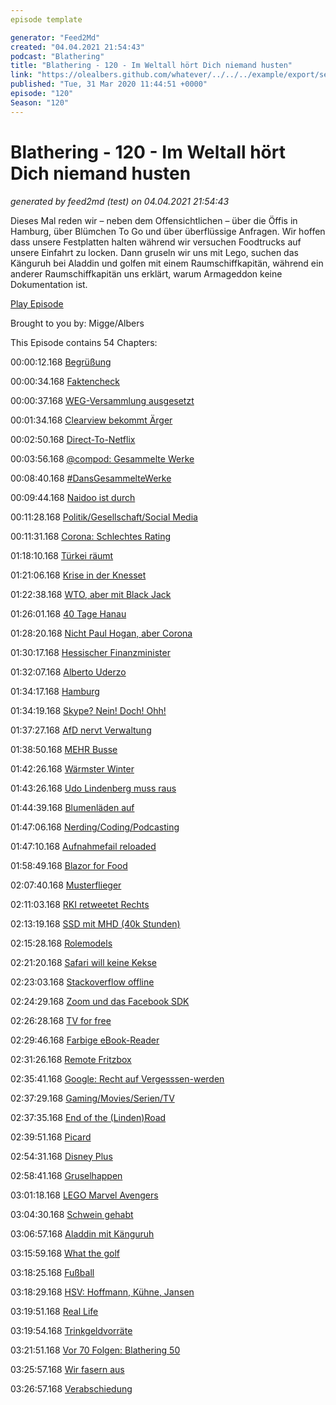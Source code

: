 ```yaml
---
episode template

generator: "Feed2Md"
created: "04.04.2021 21:54:43"
podcast: "Blathering"
title: "Blathering - 120 - Im Weltall hört Dich niemand husten"
link: "https://olealbers.github.com/whatever/../../../example/export/seasons/5/2020/3/Blathering - 120 - Im Weltall hört Dich niemand husten.md"
published: "Tue, 31 Mar 2020 11:44:51 +0000"
episode: "120"
Season: "120"
---
```


# Blathering - 120 - Im Weltall hört Dich niemand husten
_generated by feed2md (test) on 04.04.2021 21:54:43_

Dieses Mal reden wir – neben dem Offensichtlichen – über die Öffis in Hamburg, über Blümchen To Go und über überflüssige Anfragen. Wir hoffen dass unsere Festplatten halten während wir versuchen Foodtrucks auf unsere Einfahrt zu locken. Dann gruseln wir uns mit Lego, suchen das Känguruh bei Aladdin und golfen mit einem Raumschiffkapitän, während ein anderer Raumschiffkapitän uns erklärt, warum Armageddon keine Dokumentation ist.

[Play Episode](https://www.blathering.de/podlove/file/1170/s/feed/c/mp3/blathering_120.mp3)

Brought to you by: Migge/Albers

This Episode contains 54 Chapters:


00:00:12.168 [Begrüßung]()

00:00:34.168 [Faktencheck]()

00:00:37.168 [WEG-Versammlung ausgesetzt](https://www.haufe.de/immobilien/Verwaltung/Verwalterbestellung-und-Wirtschaftsplan-gelten-wegen-Corona-Krise-ohne-Beschluss-weiter_258_512486.html)

00:01:34.168 [Clearview bekommt Ärger](https://www.golem.de/news/gesichtserkennung-datenschuetzer-rechnet-mit-millionen-clearview-betroffenen-2003-147466.html)

00:02:50.168 [Direct-To-Netflix](https://thegrio.com/2020/03/25/issa-rae-the-lovebirds-netflix/)

00:03:56.168 [@compod: Gesammelte Werke](https://twitter.com/search?q=(from%3Acompod)%20(%40blathering_pod)%20until%3A2020-03-31%20since%3A2020-03-24&src=typed_query&f=live)

00:08:40.168 [#DansGesammelteWerke](https://twitter.com/search?q=(from%3Aevildanwallace)%20(%40blathering_pod)%20until%3A2020-03-31%20since%3A2020-03-24&src=typed_query&f=live)

00:09:44.168 [Naidoo ist durch](https://www.dwdl.de/nachrichten/76970/ich_habe_mir_die_reichweite_von_rtl_zunutze_gemacht/)

00:11:28.168 [Politik/Gesellschaft/Social Media]()

00:11:31.168 [Corona: Schlechtes Rating](https://www.deutschlandfunk.de/covid-19-warum-die-todesrate-durch-das-coronavirus-in.1939.de.html?drn:news_id=1114143)

01:18:10.168 [Türkei räumt](https://www.tagesschau.de/inland/fluechtlinge-griechenland-tuerkei-103.html)

01:21:06.168 [Krise in der Knesset](https://taz.de/Regierungsbildung-in-Israel/!5674866/)

01:22:38.168 [WTO, aber mit Black Jack](https://www.welt.de/wirtschaft/article206854861/WTO-Schiedsgericht-Die-Welt-macht-jetzt-ohne-Trump-weiter.html)

01:26:01.168 [40 Tage Hanau](https://www.tagesschau.de/investigativ/ndr-wdr/hanau-taeter-bka-101.html)

01:28:20.168 [Nicht Paul Hogan, aber Corona](https://de.wikipedia.org/wiki/Mark_Blum)

01:30:17.168 [Hessischer Finanzminister](https://www.spiegel.de/politik/deutschland/thomas-schaefer-nachruf-auf-hessischen-finanzminister-zerbrochen-an-den-eigenen-anspruechen-a-dc2c8008-29b3-45fe-a187-cfec330a7e69)

01:32:07.168 [Alberto Uderzo](https://de.wikipedia.org/wiki/Albert_Uderzo)

01:34:17.168 [Hamburg]()

01:34:19.168 [Skype? Nein! Doch! Ohh!](https://www.spiegel.de/netzwelt/web/corona-krise-es-gibt-kein-skype-verbot-fuer-schulen-in-hamburg-a-c798bbb8-e982-4e92-af0e-9513f58d93cf)

01:37:27.168 [AfD nervt Verwaltung](https://www.volksverpetzer.de/aktuelles/afdhamburgunnoetig/)

01:38:50.168 [MEHR Busse](https://dialog.hochbahn.de/allgemein/warum-die-hochbahn-trotz-weniger-fahrgaeste-mehr-busse-auf-die-strasse-bringt/)

01:42:26.168 [Wärmster Winter](https://www.sueddeutsche.de/panorama/wetter-hamburg-erster-winter-ohne-eistage-in-hamburg-fast-kein-schnee-dpa.urn-newsml-dpa-com-20090101-200325-99-466388)

01:43:26.168 [Udo Lindenberg muss raus](https://www.t-online.de/unterhaltung/stars/id_87595468/coronavirus-udo-lindenberg-verlaesst-nach-26-jahren-das-atlantic-hotel.html)

01:44:39.168 [Blumenläden auf](https://hamburg1.de/nachrichten/44360/Nur_wenige_Blumenlaeden_oeffnen_wieder.html)

01:47:06.168 [Nerding/Coding/Podcasting]()

01:47:10.168 [Aufnahmefail reloaded](https://www.sendegarten.de/2020/03/15/seg097-aussaat/)

01:58:49.168 [Blazor for Food](https://twitter.com/stammtischphilo/status/1242584163124944897)

02:07:40.168 [Musterflieger](https://twitter.com/tmigge/status/1242829214983782403)

02:11:03.168 [RKI retweetet Rechts](https://twitter.com/rki_de/status/1242716179510296578)

02:13:19.168 [SSD mit MHD (40k Stunden)](https://www.zdnet.de/88378157/drohender-datenverlust-hpe-veroeffentlicht-patches-fuer-zahlreiche-ssds/)

02:15:28.168 [Rolemodels](https://twitter.com/stammtischphilo/status/1243579466141577216)

02:21:20.168 [Safari will keine Kekse](https://www.zdnet.de/88378207/safari-blockiert-ab-sofort-alle-cookies-von-drittanbietern/)

02:23:03.168 [Stackoverflow offline](https://twitter.com/stammtischphilo/status/1243904775571288065)

02:24:29.168 [Zoom und das Facebook SDK](https://twitter.com/tmigge/status/1243933789216288769)

02:26:28.168 [TV for free](https://www.youtube.com/watch?v=vFcOxmWbSAo)

02:29:46.168 [Farbige eBook-Reader](https://www.golem.de/news/ireader-c6-erste-e-book-reader-mit-neuem-farbdisplay-2003-147465.html)

02:31:26.168 [Remote Fritzbox](https://twitter.com/DerBuddler/status/1244548894404546560)

02:35:41.168 [Google: Recht auf Vergesssen-werden](https://www.golem.de/news/ireader-c6-erste-e-book-reader-mit-neuem-farbdisplay-2003-147465.html)

02:37:29.168 [Gaming/Movies/Serien/TV]()

02:37:35.168 [End of the (Linden)Road](https://de.wikipedia.org/wiki/Lindenstra%C3%9Fe)

02:39:51.168 [Picard](https://www.schleifendruckerei.de/trauerlexikon/schmetterling)

02:54:31.168 [Disney Plus](https://www.disneyplus.com/de-de/)

02:58:41.168 [Gruselhappen](https://twitter.com/stammtischphilo/status/1243645088334561281)

03:01:18.168 [LEGO Marvel Avengers](https://store.playstation.com/de-de/product/EP1018-CUSA02122_00-LEGOMARVELAVENGE)

03:04:30.168 [Schwein gehabt](https://twitter.com/stammtischphilo/status/1243686883462451202)

03:06:57.168 [Aladdin mit Känguruh](https://de.wikipedia.org/wiki/Aladdin_(2019))

03:15:59.168 [What the golf](http://whatthegolf.com/)

03:18:25.168 [Fußball]()

03:18:29.168 [HSV: Hoffmann, Kühne, Jansen](https://www.sport1.de/fussball/2-bundesliga/2020/03/marcell-jansen-vom-hsv-stellt-sich-hinter-investor-klaus-michael-kuehne)

03:19:51.168 [Real Life]()

03:19:54.168 [Trinkgeldvorräte](https://twitter.com/stammtischphilo/status/1242780802733277185)

03:21:51.168 [Vor 70 Folgen: Blathering 50](https://www.blathering.de/2018/05/blathering-050-die-schatten-der-vergangenheit/)

03:25:57.168 [Wir fasern aus]()

03:26:57.168 [Verabschiedung]()


